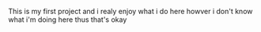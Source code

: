 This is my first project and i realy enjoy what i do here howver i don't know what i'm doing here thus that's okay
